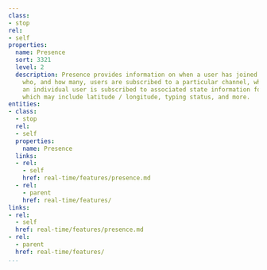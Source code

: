 ```yaml
---
class:
- stop
rel:
- self
properties:
  name: Presence
  sort: 3321
  level: 2
  description: Presence provides information on when a user has joined or left a channel,
    who, and how many, users are subscribed to a particular channel, which channel(s)
    an individual user is subscribed to associated state information for these users,
    which may include latitude / longitude, typing status, and more.
entities:
- class:
  - stop
  rel:
  - self
  properties:
    name: Presence
  links:
  - rel:
    - self
    href: real-time/features/presence.md
  - rel:
    - parent
    href: real-time/features/
links:
- rel:
  - self
  href: real-time/features/presence.md
- rel:
  - parent
  href: real-time/features/
...
```

